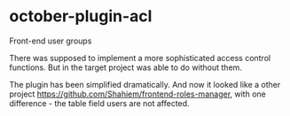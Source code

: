 # october-plugin-acl
Front-end user groups

There was supposed to implement a more sophisticated access control functions. But in the target project was able to do without them.

The plugin has been simplified dramatically.
And now it looked like a other project https://github.com/Shahiem/frontend-roles-manager, with one difference - the table field users are not affected.

